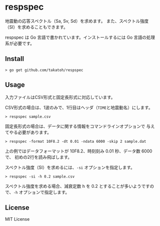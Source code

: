 # respspec

地震動の応答スペクトル（Sa, Sv, Sd）を求めます。
また、スペクトル強度（SI）を求めることもできます。

respspec は Go 言語で書かれています。インストールするには Go 言語の処理系が必要です。

## Install

    > go get github.com/takatoh/respspec

## Usage

入力ファイルはCSV形式と固定長形式に対応しています。

CSV形式の場合は、1波のみで、1行目はヘッダ（`TIME`と地震動名）にします。

    > respspec sample.csv

固定長形式の場合は、データに関する情報をコマンドラインオプションで
与えてやる必要があります。

    > respspec -format 10F8.2 -dt 0.01 -ndata 6000 -skip 2 sample.dat

上の例ではデータフォーマットが 10F8.2、時刻刻み 0.01 秒、データ数 6000で、
初めの2行を読み飛ばします。

スペクトル強度（SI）を求めるには、`-si` オプションを指定します。

    > respspec -si -h 0.2 sample.csv

スペクトル強度を求める場合、減衰定数 h を 0.2 とすることが多いようですので、`-h` オプションで指定します。

## License

MIT License
